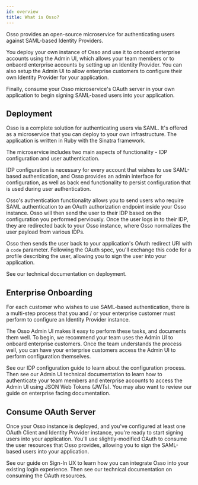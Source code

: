 ```yaml
---
id: overview
title: What is Osso?
---
```


Osso provides an open-source microservice for authenticating users against SAML-based Identity Providers.

You deploy your own instance of Osso and use it to onboard enterprise accounts using the Admin UI, 
which allows your team members or to onbaord enterprise accounts by setting up an Identity Provider. 
You can also setup the Admin UI to allow enterprise customers to configure their own Identity Provider 
for your application.

Finally, consume your Osso microservice's OAuth server in your own application to begin signing SAML-based 
users into your application.

## Deployment

Osso is a complete solution for authenticating users via SAML. It's offered as a microservice that 
you can deploy to your own infrastructure. The application is written in Ruby with the Sinatra framework.

The microservice includes two main aspects of functionality - IDP configuration and user authentication. 

IDP configuration is necessary for every account that wishes to use SAML-based authentication, and Osso 
provides an admin interface for configuration, as well as back end functionality to persist configuration 
that is used during user authentication.

Osso's authentication functionality allows you to send users who require SAML authentication to an OAuth authorization 
endpoint inside your Osso instance. Osso will then send the user to their IDP based on the configuration you 
performed perviously. Once the user logs in to their IDP, they are redirected back to your Osso instance, where 
Osso normalizes the user payload from various IDPs.

Osso then sends the user back to your application's OAuth redirect URI with a `code` parameter. Following the OAuth 
spec, you'll exchange this code for a profile describing the user, allowing you to sign the user into your application.

See our technical documentation on deployment.

## Enterprise Onboarding

For each customer who wishes to use SAML-based authentication, there is a multi-step process that you and / or 
your enterprise customer must perform to configure an Identity Provider instance.

The Osso Admin UI makes it easy to perform these tasks, and documents them well. To begin, we recommend your 
team uses the Admin UI to onboard enterprise customers. Once the team understands the process well, you can 
have your enterprise customers access the Admin UI to perform configuration themselves.

See our IDP configuration guide to learn about the configuration process. Then see our Admin UI technical 
documentation to learn how to authenticate your team members and enterprise accounts to access the Admin UI 
using JSON Web Tokens (JWTs). You may also want to review our guide on enterprise facing documentation.

## Consume OAuth Server

Once your Osso instance is deployed, and you've configured at least one OAuth Client and  Identity Provider 
instance, you're ready to start signing users into your application. You'll use slightly-modified OAuth to 
consume the user resources that Osso provides, allowing you to sign the SAML-based users into your application.

See our guide on Sign-In UX to learn how you can integrate Osso into your existing login experience. Then see 
our technical documentation on consuming the OAuth resources. 
